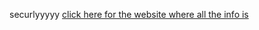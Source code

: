 securlyyyyy [click here for the website where all the info is](https://securlydiscord.leshui.repl.co/)